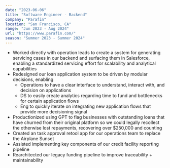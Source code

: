 ```yaml
---
date: "2023-06-06"
title: "Software Engineer - Backend"
company: "Parafin"
location: "San Francisco, CA"
range: "Jun 2023 - Aug 2024"
url: "https://www.parafin.com/"
season: "Summer 2023 - Summer 2024"
---
```


- Worked directly with operation leads to create a system for generating servicing cases in our backend and surfacing them in Salesforce, enabling a standardized servicing effort for scalability and analytical capabilities
- Redesigned our loan application system to be driven by modular decisions, enabling 
    - Operations to have a clear interface to understand, interact with, and decision on applications
    - DS to easily create analytics regarding time to fund and bottlenecks for certain application flows
    - Eng to quickly iterate on integrating new application flows that provide more decisioning signal
- Productionized using GPT to flag businesses with outstanding loans that have churned from their original platform so we could legally recollect the otherwise lost repayments, recovering over $250,000 and counting
- Created an task approval retool app for our operations team to replace the Airplane Sunset
- Assisted implementing key components of our credit facility reporting pipeline
- Rearchitected our legacy funding pipeline to improve traceability + maintainability
